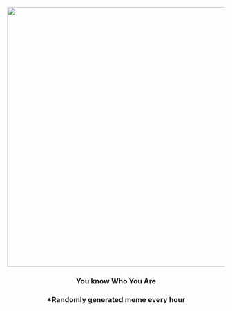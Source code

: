 <p align="center">
        <img src="https://i.redd.it/awr9pltnffp81.png" width="600" height="600">
        </p>
        <h3 align="center">You know Who You Are</h3>
        <h3 align="center">*Randomly generated meme every hour</h3>
    